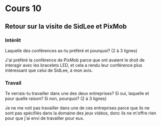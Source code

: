# Cours 10
## Retour sur la visite de SidLee et PixMob

### Intérêt
Laquelle des conférences as-tu préféré et pourquoi? (2 à 3 lignes) 

J'ai préféré la conférence de PixMob parce que ont avaient le droit de interagir avec les bracelets LED, et cela a rendu leur conférence plus intéressant que celui de 
SidLee, à mon avis.

### Travail
Te verrais-tu travailler dans une des deux entreprises? Si oui, laquelle et pour quelle raison? Si non, pourquoi? (2 à 3 lignes)

Je ne me voit pas travailler dans une de ces entreprises parce que ils ne sont pas spécifiés dans la domaine des jeux vidéos, donc ils ne m'offre rien pour que j'ai envi
de travailler pour eux.
